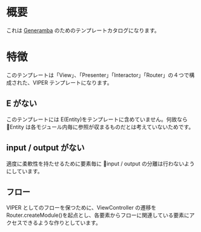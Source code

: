 # 概要

これは [Generamba](https://github.com/rambler-digital-solutions/Generamba) のためのテンプレートカタログになります。

# 特徴

このテンプレートは「View」、「Presenter」「Interactor」「Router」の４つで構成された、VIPER テンプレートになります。

## E がない

このテンプレートには E(Entity)をテンプレートに含めていません。何故なら Entity は各モジュール内毎に参照が収まるものだとは考えていないためです。

## input / output がない

適度に柔軟性を持たせるために要素毎に input / output の分離は行わないようにしています。

## フロー

VIPER としてのフローを保つために、ViewController の遷移を Router.createModule()を起点とし、各要素からフローに関連している要素にアクセスできるような作りとしています。
